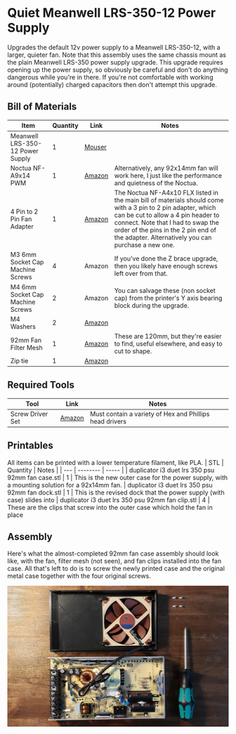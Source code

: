 # Quiet Meanwell LRS-350-12 Power Supply

Upgrades the default 12v power supply to a Meanwell LRS-350-12, with a larger, quieter fan. Note that this assembly uses the same chassis mount as the plain Meanwell LRS-350 power supply upgrade. This upgrade requires opening up the power supply, so obviously be careful and don't do anything dangerous while you're in there. If you're not comfortable with working around (potentially) charged capacitors then don't attempt this upgrade.

## Bill of Materials
| Item | Quantity | Link | Notes |
| ---- | -------- | ---- | ----- |
| Meanwell LRS-350-12 Power Supply  | 1 | [Mouser](https://www.mouser.com/ProductDetail/709-LRS350-12)                                      |
| Noctua NF-A9x14 PWM               | 1 | [Amazon](https://smile.amazon.com/gp/product/B009NQM7V2/)                                         | Alternatively, any 92x14mm fan will work here, I just like the performance and quietness of the Noctua.
| 4 Pin to 2 Pin Fan Adapter        | 1 | [Amazon](https://smile.amazon.com/s?k=4+pin+to+2+pin+fan+adapter)                                 | The Noctua NF-A4x10 FLX listed in the main bill of materials should come with a 3 pin to 2 pin adapter, which can be cut to allow a 4 pin header to connect. Note that I had to swap the order of the pins in the 2 pin end of the adapter. Alternatively you can purchase a new one.
| M3 6mm Socket Cap Machine Screws  | 4 | Amazon                                                                                            | If you've done the Z brace upgrade, then you likely have enough screws left over from that.
| M4 6mm Socket Cap Machine Screws  | 2 | Amazon                                                                                            | You can salvage these (non socket cap) from the printer's Y axis bearing block during the upgrade.
| M4 Washers                        | 2 | [Amazon](https://smile.amazon.com/gp/product/B07CG9J4NC)                                          |
| 92mm Fan Filter Mesh              | 1 | [Amazon](https://smile.amazon.com/ThreeBulls-Cooler-Filter-Dustproof-Computer/dp/B01N952K7P)      | These are 120mm, but they're easier to find, useful elsewhere, and easy to cut to shape.
| Zip tie                          | 1 | [Amazon](https://smile.amazon.com/AmazonBasics-Multi-Purpose-Cable-Ties-200-Piece/dp/B087MKMSDY)  |

## Required Tools
| Tool | Link | Notes |
| ---- | ---- | ----- |
| Screw Driver Set  | [Amazon](https://smile.amazon.com/Syntus-Precision-Screwdriver-Electronics-Cellphone/dp/B071PB4RPV)   | Must contain a variety of Hex and Phillips head drivers

## Printables
All items can be printed with a lower temperature filament, like PLA.
| STL | Quantity | Notes |
| --- | -------- | ----- |
| duplicator i3 duet lrs 350 psu 92mm fan case.stl | 1 | This is the new outer case for the power supply, with a mounting solution for a 92x14mm fan.
| duplicator i3 duet lrs 350 psu 92mm fan dock.stl | 1 | This is the revised dock that the power supply (with case) slides into
| duplicator i3 duet lrs 350 psu 92mm fan clip.stl | 4 | These are the clips that screw into the outer case which hold the fan in place

## Assembly
Here's what the almost-completed 92mm fan case assembly should look like, with the fan, filter mesh (not seen), and fan clips installed into the fan case. All that's left to do is to screw the newly printed case and the original metal case together with the four original screws.

<p align="center"><img src="https://raw.githubusercontent.com/naschorr/duplicator-i3-duet/main/upgrades/quiet_meanwell_lrs_350_psu/images/assembly_0.jpg"/></p>
